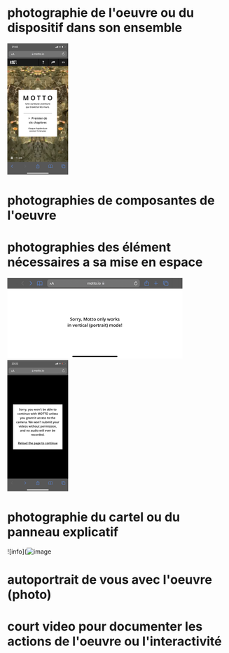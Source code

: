 # photographie de l'oeuvre ou du dispositif dans son ensemble
![photo de l'acceuil](photos/image_bienvenu.png)
# photographies de composantes de l'oeuvre
# photographies des élément nécessaires a sa mise en espace
![horizontal](photos/image_horizontal.png)
![camera](photos/image_camera.png)
# photographie du cartel ou du panneau explicatif
![info](![image](photos/image_info)

# autoportrait de vous avec l'oeuvre (photo)
# court video pour documenter les actions de l'oeuvre ou l'interactivité
